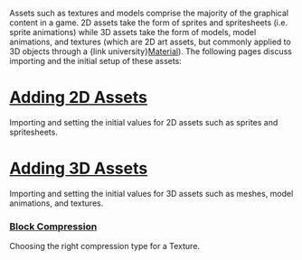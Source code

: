 Assets such as textures and models comprise the majority of the graphical content in a game. 2D assets take the form of sprites and spritesheets (i.e. sprite animations) while 3D assets take the form of models, model animations, and textures (which are 2D art assets, but commonly applied to 3D objects through a {link university}[Material](https://github.com/zeroengineteam/ZeroDocs/zero_editor_documentation/zeromanual/graphics/materials/materials_overview.markdown)). The following pages discuss importing and the initial setup of these assets:

 # [Adding 2D Assets](https://github.com/zeroengineteam/ZeroDocs/zero_editor_documentation/zeromanual/graphics/adding_assets/adding_textures_and_sprites.markdown)
Importing and setting the initial values for 2D assets such as sprites and spritesheets.

 # [Adding 3D Assets](https://github.com/zeroengineteam/ZeroDocs/zero_editor_documentation/zeromanual/graphics/adding_assets/adding_3d_assets.markdown)
Importing and setting the initial values for 3D assets such as meshes, model animations, and textures.

 ### [Block Compression](https://github.com/zeroengineteam/ZeroDocs/zero_editor_documentation/zeromanual/graphics/adding_assets/block_compression.markdown)
Choosing the right compression type for a Texture. 

 